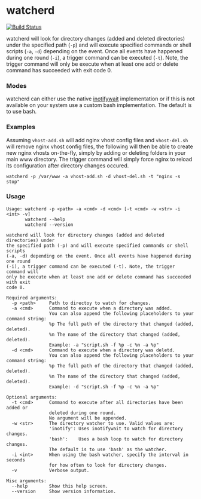# watcherd

[![Build Status](https://travis-ci.org/devilbox/watcherd.svg?branch=master)](https://travis-ci.org/devilbox/watcherd)

watcherd will look for directory changes (added and deleted directories) under the specified path (`-p`) and will execute specified commands or shell scripts (`-a`, `-d`) depending on the event.
Once all events have happened during one round (`-i`), a trigger command can be executed (`-t`).
Note, the trigger command will only be execute when at least one add or delete command has succeeded with exit code 0.

### Modes

watcherd can either use the native [inotifywait](https://linux.die.net/man/1/inotifywait) implementation or if this is not available on your system use a custom bash implementation. The default is to use bash.

### Examples

Assuming `vhost-add.sh` will add nginx vhost config files and `vhost-del.sh` will remove nginx vhost config files, the following will then be able to create new nginx vhosts on-the-fly, simply by adding or deleting folders in your main www directory. The trigger command will simply force nginx to reload its configuration after directory changes occured.

```shell
watcherd -p /var/www -a vhost-add.sh -d vhost-del.sh -t "nginx -s stop"
```

### Usage

```shell
Usage: watcherd -p <path> -a <cmd> -d <cmd> [-t <cmd> -w <str> -i <int> -v]
       watcherd --help
       watcherd --version

watcherd will look for directory changes (added and deleted directories) under
the specified path (-p) and will execute specified commands or shell scripts
(-a, -d) depending on the event. Once all events have happened during one round
(-i), a trigger command can be executed (-t). Note, the trigger command will
only be execute when at least one add or delete command has succeeded with exit
code 0.

Required arguments:
  -p <path>     Path to directoy to watch for changes.
  -a <cmd>      Command to execute when a directory was added.
                You can also append the following placeholders to your command string:
                %p The full path of the directory that changed (added, deleted).
                %n The name of the directory that changed (added, deleted).
                Example: -a "script.sh -f %p -c %n -a %p"
  -d <cmd>      Command to execute when a directory was deletd.
                You can also append the following placeholders to your command string:
                %p The full path of the directory that changed (added, deleted).
                %n The name of the directory that changed (added, deleted).
                Example: -d "script.sh -f %p -c %n -a %p"

Optional arguments:
  -t <cmd>      Command to execute after all directories have been added or
                deleted during one round.
                No argument will be appended.
  -w <str>      The directory watcher to use. Valid values are:
                'inotify': Uses inotifywait to watch for directory changes.
                'bash':    Uses a bash loop to watch for directory changes.
                The default is to use 'bash' as the watcher.
  -i <int>      When using the bash watcher, specify the interval in seconds
                for how often to look for directory changes.
  -v            Verbose output.

Misc arguments:
  --help        Show this help screen.
  --version     Show version information.
```
